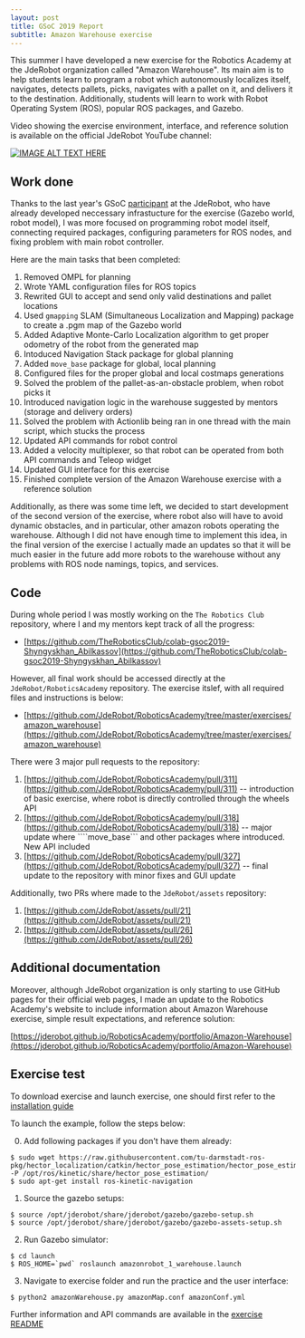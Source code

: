 ```yaml
---
layout: post
title: GSoC 2019 Report
subtitle: Amazon Warehouse exercise
---
```


This summer I have developed a new exercise for the Robotics Academy at the JdeRobot organization called "Amazon Warehouse". Its main aim is to help students learn to program a robot which autonomously localizes itself, navigates, detects pallets, picks, navigates with a pallet on it, and delivers it to the destination. Additionally, students will learn to work with Robot Operating System (ROS), popular ROS packages, and Gazebo.

Video showing the exercise environment, interface, and reference solution is available on the official JdeRobot YouTube channel:

[![IMAGE ALT TEXT HERE](https://img.youtube.com/vi/T1-6Y4ulEnQ/0.jpg)](https://youtu.be/T1-6Y4ulEnQ)

## Work done

Thanks to the last year's GSoC [participant](https://jderobot.org/Club-aakhter) at the JdeRobot, who have already developed neccessary infrastucture for the exercise (Gazebo world, robot model), I was more focused on programming robot model itself, connecting required packages, configuring parameters for ROS nodes, and fixing problem with main robot controller.

Here are the main tasks that been completed:

1. Removed OMPL for planning
2. Wrote YAML configuration files for ROS topics
3. Rewrited GUI to accept and send only valid destinations and pallet locations
4. Used ```gmapping``` SLAM (Simultaneous Localization and Mapping) package to create a .pgm map of the Gazebo world
5. Added Adaptive Monte-Carlo Localization algorithm to get proper odometry of the robot from the generated map
6. Intoduced Navigation Stack package for global planning 
7. Added ```move_base``` package for global, local planning
8. Configured files for the proper global and local costmaps generations
9. Solved the problem of the pallet-as-an-obstacle problem, when robot picks it
10. Introduced navigation logic in the warehouse suggested by mentors (storage and delivery orders)
11. Solved the problem with Actionlib being ran in one thread with the main script, which stucks the process
12. Updated API commands for robot control
13. Added a velocity multiplexer, so that robot can be operated from both API commands and Teleop widget
14. Updated GUI interface for this exercise
15. Finished complete version of the Amazon Warehouse exercise with a reference solution

Additionally, as there was some time left, we decided to start development of the second version of the exercise, where robot also will have to avoid dynamic obstacles, and in particular, other amazon robots operating the warehouse. Although I did not have enough time to implement this idea, in the final version of the exercise I actually made an updates so that it will be much easier in the future add more robots to the warehouse without any problems with ROS node namings, topics, and services.

## Code

During whole period I was mostly working on the ```The Robotics Club``` repository, where I and my mentors kept track of all the progress:
* [https://github.com/TheRoboticsClub/colab-gsoc2019-Shyngyskhan_Abilkassov](https://github.com/TheRoboticsClub/colab-gsoc2019-Shyngyskhan_Abilkassov)

However, all final work should be accessed directly at the ```JdeRobot/RoboticsAcademy``` repository. The exercise itslef, with all required files and instructions is below:
* [https://github.com/JdeRobot/RoboticsAcademy/tree/master/exercises/amazon_warehouse](https://github.com/JdeRobot/RoboticsAcademy/tree/master/exercises/amazon_warehouse)

There were 3 major pull requests to the repository:

1. [https://github.com/JdeRobot/RoboticsAcademy/pull/311](https://github.com/JdeRobot/RoboticsAcademy/pull/311) -- introduction of basic exercise, where robot is directly controlled through the wheels API
2. [https://github.com/JdeRobot/RoboticsAcademy/pull/318](https://github.com/JdeRobot/RoboticsAcademy/pull/318) -- major update where ````move_base``` and other packages where introduced. New API included
3. [https://github.com/JdeRobot/RoboticsAcademy/pull/327](https://github.com/JdeRobot/RoboticsAcademy/pull/327) -- final update to the repository with minor fixes and GUI update

Additionally, two PRs where made to the ```JdeRobot/assets``` repository:
1. [https://github.com/JdeRobot/assets/pull/21](https://github.com/JdeRobot/assets/pull/21)
2. [https://github.com/JdeRobot/assets/pull/26](https://github.com/JdeRobot/assets/pull/26)

## Additional documentation

Moreover, although JdeRobot organization is only starting to use GitHub pages for their official web pages, I made an update to the Robotics Academy's website to include information about Amazon Warehouse exercise, simple result expectations, and reference solution:

[https://jderobot.github.io/RoboticsAcademy/portfolio/Amazon-Warehouse](https://jderobot.github.io/RoboticsAcademy/portfolio/Amazon-Warehouse)

## Exercise test

To download exercise and launch exercise, one should first refer to the [installation guide](https://github.com/JdeRobot/RoboticsAcademy/blob/master/README.md#installation-guide)

To launch the example, follow the steps below:

0. Add following packages if you don't have them already:
```
$ sudo wget https://raw.githubusercontent.com/tu-darmstadt-ros-pkg/hector_localization/catkin/hector_pose_estimation/hector_pose_estimation_nodelets.xml -P /opt/ros/kinetic/share/hector_pose_estimation/
$ sudo apt-get install ros-kinetic-navigation
```

1. Source the gazebo setups:

```
$ source /opt/jderobot/share/jderobot/gazebo/gazebo-setup.sh
$ source /opt/jderobot/share/jderobot/gazebo/gazebo-assets-setup.sh
```

2. Run Gazebo simulator:

```
$ cd launch
$ ROS_HOME=`pwd` roslaunch amazonrobot_1_warehouse.launch 
```

3. Navigate to exercise folder and run the practice and the user interface: 

```
$ python2 amazonWarehouse.py amazonMap.conf amazonConf.yml
```

Further information and API commands are available in the [exercise README](https://github.com/JdeRobot/RoboticsAcademy/blob/master/exercises/amazon_warehouse/README.md)

